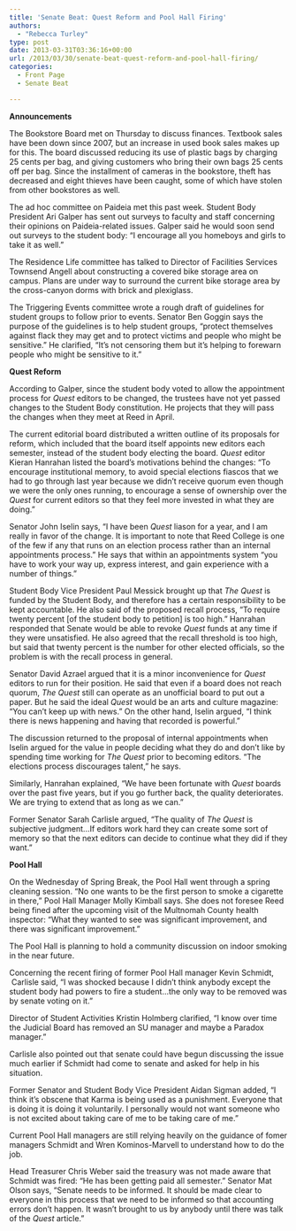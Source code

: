 ```yaml
---
title: 'Senate Beat: Quest Reform and Pool Hall Firing'
authors: 
  - "Rebecca Turley"
type: post
date: 2013-03-31T03:36:16+00:00
url: /2013/03/30/senate-beat-quest-reform-and-pool-hall-firing/
categories:
  - Front Page
  - Senate Beat

---
```

**Announcements**

The Bookstore Board met on Thursday to discuss finances. Textbook sales have been down since 2007, but an increase in used book sales makes up for this. The board discussed reducing its use of plastic bags by charging 25 cents per bag, and giving customers who bring their own bags 25 cents off per bag. Since the installment of cameras in the bookstore, theft has decreased and eight thieves have been caught, some of which have stolen from other bookstores as well.

The ad hoc committee on Paideia met this past week. Student Body President Ari Galper has sent out surveys to faculty and staff concerning their opinions on Paideia-related issues. Galper said he would soon send out surveys to the student body: “I encourage all you homeboys and girls to take it as well.”

The Residence Life committee has talked to Director of Facilities Services Townsend Angell about constructing a covered bike storage area on campus. Plans are under way to surround the current bike storage area by the cross-canyon dorms with brick and plexiglass.

The Triggering Events committee wrote a rough draft of guidelines for student groups to follow prior to events. Senator Ben Goggin says the purpose of the guidelines is to help student groups, “protect themselves against flack they may get and to protect victims and people who might be sensitive.” He clarified, “It’s not censoring them but it’s helping to forewarn people who might be sensitive to it.”

**Quest Reform**

According to Galper, since the student body voted to allow the appointment process for _Quest_ editors to be changed, the trustees have not yet passed changes to the Student Body constitution. He projects that they will pass the changes when they meet at Reed in April.

The current editorial board distributed a written outline of its proposals for reform, which included that the board itself appoints new editors each semester, instead of the student body electing the board. _Quest_ editor Kieran Hanrahan listed the board’s motivations behind the changes: “To encourage institutional memory, to avoid special elections fiascos that we had to go through last year because we didn’t receive quorum even though we were the only ones running, to encourage a sense of ownership over the _Quest_ for current editors so that they feel more invested in what they are doing.”

Senator John Iselin says, “I have been _Quest_ liason for a year, and I am really in favor of the change. It is important to note that Reed College is one of the few if any that runs on an election process rather than an internal appointments process.” He says that within an appointments system “you have to work your way up, express interest, and gain experience with a number of things.”

Student Body Vice President Paul Messick brought up that _The_ _Quest_ is funded by the Student Body, and therefore has a certain responsibility to be kept accountable. He also said of the proposed recall process, “To require twenty percent [of the student body to petition] is too high.” Hanrahan responded that Senate would be able to revoke _Quest_ funds at any time if they were unsatisfied. He also agreed that the recall threshold is too high, but said that twenty percent is the number for other elected officials, so the problem is with the recall process in general.

Senator David Azrael argued that it is a minor inconvenience for _Quest_ editors to run for their position. He said that even if a board does not reach quorum, _The_ _Quest_ still can operate as an unofficial board to put out a paper. But he said the ideal _Quest_ would be an arts and culture magazine: “You can’t keep up with news.” On the other hand, Iselin argued, “I think there is news happening and having that recorded is powerful.”

The discussion returned to the proposal of internal appointments when Iselin argued for the value in people deciding what they do and don’t like by spending time working for _The Quest_ prior to becoming editors. “The elections process discourages talent,” he says.

Similarly, Hanrahan explained, “We have been fortunate with _Quest_ boards over the past five years, but if you go further back, the quality deteriorates. We are trying to extend that as long as we can.”

Former Senator Sarah Carlisle argued, “The quality of _The Quest_ is subjective judgment…If editors work hard they can create some sort of memory so that the next editors can decide to continue what they did if they want.”

**Pool Hall**

On the Wednesday of Spring Break, the Pool Hall went through a spring cleaning session. “No one wants to be the first person to smoke a cigarette in there,” Pool Hall Manager Molly Kimball says. She does not foresee Reed being fined after the upcoming visit of the Multnomah County health inspector: “What they wanted to see was significant improvement, and there was significant improvement.”

The Pool Hall is planning to hold a community discussion on indoor smoking in the near future.

Concerning the recent firing of former Pool Hall manager Kevin Schmidt,  Carlisle said, “I was shocked because I didn’t think anybody except the student body had powers to fire a student…the only way to be removed was by senate voting on it.”

Director of Student Activities Kristin Holmberg clarified, “I know over time the Judicial Board has removed an SU manager and maybe a Paradox manager.”

Carlisle also pointed out that senate could have begun discussing the issue much earlier if Schmidt had come to senate and asked for help in his situation.

Former Senator and Student Body Vice President Aidan Sigman added, “I think it’s obscene that Karma is being used as a punishment. Everyone that is doing it is doing it voluntarily. I personally would not want someone who is not excited about taking care of me to be taking care of me.”

Current Pool Hall managers are still relying heavily on the guidance of fomer managers Schmidt and Wren Kominos-Marvell to understand how to do the job.

Head Treasurer Chris Weber said the treasury was not made aware that Schmidt was fired: “He has been getting paid all semester.” Senator Mat Olson says, “Senate needs to be informed. It should be made clear to everyone in this process that we need to be informed so that accounting errors don’t happen. It wasn’t brought to us by anybody until there was talk of the _Quest_ article.”